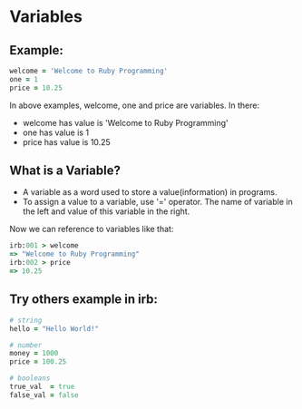 # Variables

## Example:
```ruby
welcome = 'Welcome to Ruby Programming'
one = 1
price = 10.25
```

In above examples, welcome, one and price are variables. In there:
- welcome has value is 'Welcome to Ruby Programming'
- one has value is 1 
- price has value is 10.25

## What is a Variable?
- A variable as a word used to store a value(information) in programs.
- To assign a value to a variable, use '=' operator.
The name of variable in the left and value of this variable in the right.

Now we can reference to variables like that:
```ruby
irb:001 > welcome
=> "Welcome to Ruby Programming"
irb:002 > price
=> 10.25
```

## Try others example in irb:

```ruby
# string
hello = "Hello World!"

# number
money = 1000
price = 100.25

# booleans
true_val  = true
false_val = false  
```
